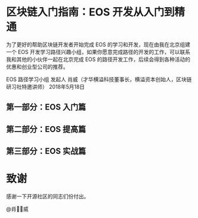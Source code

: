 # 区块链入门指南：EOS 开发从入门到精通

为了更好的帮助区块链开发者开始完成 EOS 的学习和开发，现在由我在北京组建一个 EOS 开发学习路径兴趣小组，如果你愿意完成路径的开发的工作，可以联系我和其他的小伙伴一起在北京完成 EOS 的路径开发工作，后续会得到各种活动的优惠和创业型公司的推荐。

EOS 路径学习小组 发起人
肖威（才华横溢科技董事长，横溢资本创始人，区块链研习社特邀讲师）
2018年5月18日

## 第一部分：EOS 入门篇

## 第二部分：EOS 提高篇


## 第三部分：EOS 实战篇



# 致谢
感谢一下开源社区的同志们份付出。

@肖威
